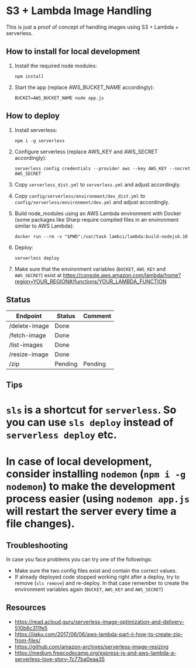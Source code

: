 S3 + Lambda Image Handling
==========================

This is just a proof of concept of handling images using S3 + Lambda + serverless.



How to install for local development
------------------------------------

1. Install the required node modules:
    ```
    npm install
    ```

2. Start the app (replace AWS_BUCKET_NAME accordingly):
    ```
    BUCKET=AWS_BUCKET_NAME node app.js
    ```



How to deploy
-------------

1. Install serverless:
    ```
    npm i -g serverless
    ```

2. Configure serverless (replace AWS_KEY and AWS_SECRET accordingly):
    ```
    serverless config credentials --provider aws --key AWS_KEY --secret AWS_SECRET
    ```

3. Copy `serverless_dist.yml` to `serverless.yml` and adjust accordingly.

4. Copy `config/serverless/environment/dev_dist.yml` to `config/serverless/environment/dev.yml` and adjust accordingly.

5. Build node_modules using an AWS Lambda environment with Docker (some packages like Sharp require compiled files in an environment similar to AWS Lambda):
    ```
    docker run --rm -v "$PWD":/var/task lambci/lambda:build-nodejs6.10
    ```

6. Deploy: 
    ```
    serverless deploy
    ```

7. Make sure that the environment variables (`BUCKET`, `AWS_KEY` and `AWS_SECRET`) exist at https://console.aws.amazon.com/lambda/home?region=YOUR_REGION#/functions/YOUR_LAMBDA_FUNCTION



Status
------

| Endpoint      | Status  | Comment  |
| ------------- | ------- | -------- |
| /delete-image | Done    |          |
| /fetch-image  | Done    |          |
| /list-images  | Done    |          |
| /resize-image | Done    |          |
| /zip          | Pending | Pending  |



Tips
----

# `sls` is a shortcut for `serverless`. So you can use `sls deploy` instead of `serverless deploy` etc.
# In case of local development, consider installing `nodemon` (`npm i -g nodemon`) to make the development process easier (using `nodemon app.js` will restart the server every time a file changes).



Troubleshooting
---------------

In case you face problems you can try one of the followings:

* Make sure the two config files exist and contain the correct values.
* If already deployed code stopped working right after a deploy, try to remove (`sls remove`) and re-deploy. In that case remember to create the environment variables again (`BUCKET`, `AWS_KEY` and `AWS_SECRET`)



Resources
---------

* https://read.acloud.guru/serverless-image-optimization-and-delivery-510b6c311fe5
* https://iiaku.com/2017/06/06/aws-lambda-part-ii-how-to-create-zip-from-files/
* https://github.com/amazon-archives/serverless-image-resizing
* https://medium.freecodecamp.org/express-js-and-aws-lambda-a-serverless-love-story-7c77ba0eaa35



